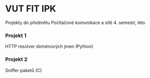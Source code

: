 # VUT FIT IPK

Projekty do předmětu Počítačové komunikace a sítě 4. semestr, léto

### Projekt 1 
HTTP resolver doménových jmen (Python)


### Projekt 2
Sniffer paketů (C)
